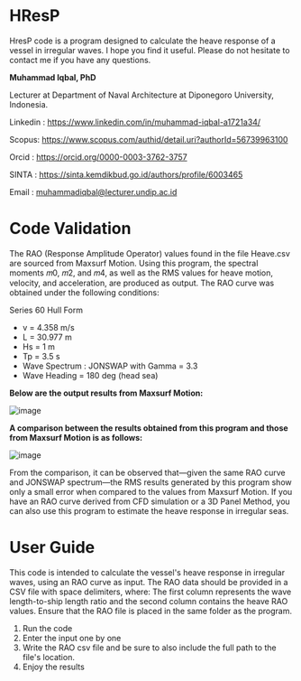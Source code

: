 # HResP
HresP code is a program designed to calculate the heave response of a vessel in irregular waves. I hope you find it useful.
Please do not hesitate to contact me if you have any questions.

**Muhammad Iqbal, PhD**

Lecturer at Department of Naval Architecture at Diponegoro University, Indonesia.

Linkedin : https://www.linkedin.com/in/muhammad-iqbal-a1721a34/

Scopus: https://www.scopus.com/authid/detail.uri?authorId=56739963100

Orcid : https://orcid.org/0000-0003-3762-3757

SINTA : https://sinta.kemdikbud.go.id/authors/profile/6003465

Email : muhammadiqbal@lecturer.undip.ac.id

# Code Validation

The RAO (Response Amplitude Operator) values found in the file Heave.csv are sourced from Maxsurf Motion. Using this program, the spectral moments 𝑚0, 𝑚2, and 𝑚4, as well as the RMS values for heave motion, velocity, and acceleration, are produced as output.
The RAO curve was obtained under the following conditions:

Series 60 Hull Form

- v = 4.358 m/s
- L = 30.977 m
- Hs = 1 m
- Tp = 3.5 s
- Wave Spectrum : JONSWAP with Gamma = 3.3
- Wave Heading = 180 deg (head sea)

**Below are the output results from Maxsurf Motion:**

![image](https://github.com/user-attachments/assets/4c87898b-97db-4ab1-93db-3ebab7e248b4)

**A comparison between the results obtained from this program and those from Maxsurf Motion is as follows:**

![image](https://github.com/user-attachments/assets/68ea42e9-32a2-42ac-b7ce-09e348105183)

From the comparison, it can be observed that—given the same RAO curve and JONSWAP spectrum—the RMS results generated by this program show only a small error when compared to the values from Maxsurf Motion.
If you have an RAO curve derived from CFD simulation or a 3D Panel Method, you can also use this program to estimate the heave response in irregular seas.

# User Guide
This code is intended to calculate the vessel's heave response in irregular waves, using an RAO curve as input.
The RAO data should be provided in a CSV file with space delimiters, where: The first column represents the wave length-to-ship length ratio and 
the second column contains the heave RAO values. Ensure that the RAO file is placed in the same folder as the program.
1. Run the code
2. Enter the input one by one
3. Write the RAO csv file and be sure to also include the full path to the file's location.
4. Enjoy the results
